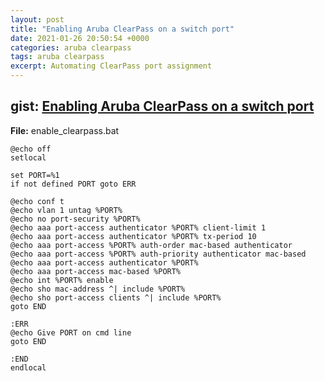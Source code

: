 ```yaml
---
layout: post
title: "Enabling Aruba ClearPass on a switch port"
date: 2021-01-26 20:50:54 +0000
categories: aruba clearpass
tags: aruba clearpass
excerpt: Automating ClearPass port assignment
---
```



## gist: [Enabling Aruba ClearPass on a switch port](https://gist.github.com/jftuga/94a8b858ef80ec1c9168aa0d1bde440b)

**File:** enable_clearpass.bat

```
@echo off
setlocal

set PORT=%1
if not defined PORT goto ERR

@echo conf t
@echo vlan 1 untag %PORT%
@echo no port-security %PORT%
@echo aaa port-access authenticator %PORT% client-limit 1
@echo aaa port-access authenticator %PORT% tx-period 10
@echo aaa port-access %PORT% auth-order mac-based authenticator
@echo aaa port-access %PORT% auth-priority authenticator mac-based
@echo aaa port-access authenticator %PORT%
@echo aaa port-access mac-based %PORT%
@echo int %PORT% enable
@echo sho mac-address ^| include %PORT%
@echo sho port-access clients ^| include %PORT%
goto END

:ERR
@echo Give PORT on cmd line
goto END

:END
endlocal

```

